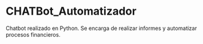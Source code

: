 # CHATBot_Automatizador
Chatbot realizado en Python. Se encarga de realizar informes y automatizar procesos financieros.
